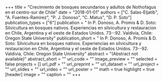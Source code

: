 +++
title = "Crecimiento de bosques secundarios y adultos	de Nothofagus en el centro-sur de Chile"
date = "2018-01-01"
authors = ["C. Salas-Eljatib", "A. Fuentes-Ramirez", "P. J. Donoso", "C. Matus", "D. P. Soto"]
publication_types = ["6"]
publication = " In P. Donoso, A. Promis & D. Soto: Silvicultura en bosques nativos. Experiencias en silvicultura y restauracion en Chile, Argentina y el oeste de Estados Unidos.  73--92. Valdivia, Chile: Oregon State University"
publication_short = " In P. Donoso, A. Promis & D. Soto: Silvicultura en bosques nativos. Experiencias en silvicultura y restauracion en Chile, Argentina y el oeste de Estados Unidos.  73--92. Valdivia, Chile: Oregon State University"
abstract = "(Abstract not available)"
abstract_short = ""
url_code = ""
image_preview = ""
selected = false
projects = []
url_pdf = ""
url_preprint = ""
url_dataset = ""
url_project = ""
url_slides = ""
url_video = ""
url_poster = ""
math = true
highlight = true
[header]
image = ""
caption = ""
+++
